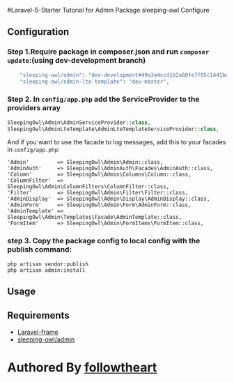 #Laravel-5-Starter Tutorial for Admin Package sleeping-owl Configure

## Configuration

### Step 1.Require  package in  composer.json and run `composer update`:(using dev-development branch)
```php
    "sleeping-owl/admin": "dev-development#49a3a4ccd1b2a60fe7f05c1441be6bae7ff2cc27",
    "sleeping-owl/admin-lte-template": "dev-master",
```

### Step 2. In `config/app.php` add the ServiceProvider to the providers array
```php
SleepingOwl\Admin\AdminServiceProvider::class,
SleepingOwl\AdminLteTemplate\AdminLteTemplateServiceProvider::class,
```

And if you want to use the facade to log messages, add this to your facades in `config/app.php`:

```
'Admin'         => SleepingOwl\Admin\Admin::class,
'AdminAuth'     => SleepingOwl\AdminAuth\Facades\AdminAuth::class,
'Column'        => SleepingOwl\Admin\Columns\Column::class,
'ColumnFilter'  => SleepingOwl\Admin\ColumnFilters\ColumnFilter::class,
'Filter'        => SleepingOwl\Admin\Filter\Filter::class,
'AdminDisplay'  => SleepingOwl\Admin\Display\AdminDisplay::class,
'AdminForm'     => SleepingOwl\Admin\Form\AdminForm::class,
'AdminTemplate' => SleepingOwl\Admin\Templates\Facade\AdminTemplate::class,
'FormItem'      => SleepingOwl\Admin\FormItems\FormItem::class,
```

### step 3. Copy the package config to  local config with the publish command:

```
php artisan vendor:publish
php artisan admin:install
```

## Usage

## Requirements
- [ Laravel-frame ](https://github.com/laravel/laravel.git)
- [sleeping-owl/admin](https://github.com/sleeping-owl/admin.git)

# Authored By  [followtheart](https://github.com/followtheart)
